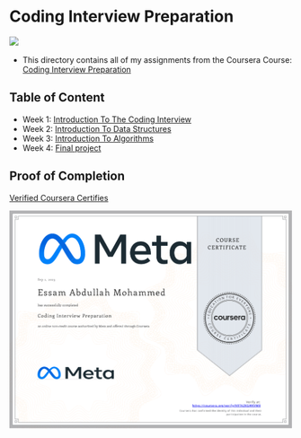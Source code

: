 # Coding Interview Preparation

<img src="../logo.avif">

- This directory contains all of my assignments from the Coursera Course: [Coding Interview Preparation](https://www.coursera.org/learn/coding-interview-preparation)

## Table of Content

  - Week 1: [Introduction To The Coding Interview](https://github.com/x39OME/Meta-Front-End-Developer-Professional-Certificate/tree/main/9%20-%20Coding%20Interview%20Preparation/%E2%80%8F%E2%80%8FWeek%201%20-%20Introduction%20To%20The%20Coding%20Interview)
  - Week 2: [Introduction To Data Structures](https://github.com/x39OME/Meta-Front-End-Developer-Professional-Certificate/tree/main/9%20-%20Coding%20Interview%20Preparation/Week%202%20-%20Introduction%20To%20Data%20Structures)
  - Week 3: [Introduction To Algorithms](https://github.com/x39OME/Meta-Front-End-Developer-Professional-Certificate/tree/main/9%20-%20Coding%20Interview%20Preparation/Week%203%20-%20Introduction%20To%20Algorithms)
  - Week 4: [Final project](https://github.com/x39OME/Meta-Front-End-Developer-Professional-Certificate/tree/main/9%20-%20Coding%20Interview%20Preparation/Week%204%20-%20Final%20Project)

## Proof of Completion

<a href="https://www.coursera.org/account/accomplishments/verify/N9TAZKGWKVM8"> Verified Coursera Certifies</a>

<img src="./certificate.png" alt="certificate">
